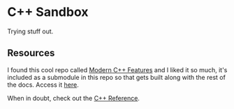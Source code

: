 # C++ Sandbox

Trying stuff out.

## Resources

I found this cool repo called [Modern C++ Features](https://github.com/AnthonyCalandra/modern-cpp-features)
and I liked it so much, it's included as a submodule in this repo so that gets
built along with the rest of the docs. Access it [here](vendor/modern-cpp-features/README.md).

When in doubt, check out the [C++ Reference](https://en.cppreference.com/w/).
